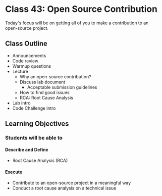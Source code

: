 # Class 43: Open Source Contribution

Today's focus will be on getting all of you to make a contribution to an open-source project.

## Class Outline

- Announcements
- Code review
- Warmup questions
- Lecture
  - Why an open-source contribution?
  - Discuss lab document
    - Acceptable submission guidelines
  - How to find good issues
  - RCA: Root Cause Analysis
- Lab intro
- Code Challenge intro

## Learning Objectives

### Students will be able to

#### Describe and Define

- Root Cause Analysis (RCA)

#### Execute

- Contribute to an open-source project in a meaningful way
- Conduct a root cause analysis on a technical issue
